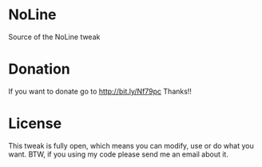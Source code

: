 NoLine
======

Source of the NoLine tweak

Donation
========
If you want to donate go to http://bit.ly/Nf79pc
Thanks!!

License
=======
This tweak is fully open, which means you can modify, use or do what you want. 
BTW, if you using my code please send me an email about it.